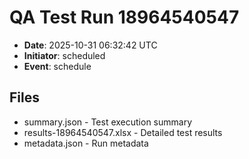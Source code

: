 # QA Test Run 18964540547

- **Date**: 2025-10-31 06:32:42 UTC
- **Initiator**: scheduled
- **Event**: schedule

## Files
- summary.json - Test execution summary
- results-18964540547.xlsx - Detailed test results
- metadata.json - Run metadata
